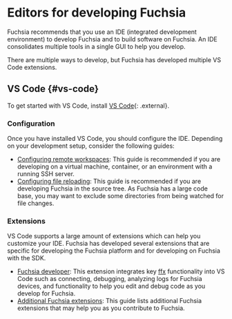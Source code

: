 # Editors for developing Fuchsia

Fuchsia recommends that you use an IDE (integrated development environment)
to develop Fuchsia and to build software on Fuchsia. An IDE consolidates
multiple tools in a single GUI to help you develop.

There are multiple ways to develop, but Fuchsia has developed multiple VS Code
extensions.

## VS Code {#vs-code}

To get started with VS Code, install [VS Code][vs-code-download]{: .external}.

### Configuration

Once you have installed VS Code, you should configure the IDE. Depending on
your development setup, consider the following guides:

* [Configuring remote workspaces][remote-workspaces]: This guide is recommended
  if you are developing on a virtual machine, container, or an environment with
  a running SSH server.
* [Configuring file reloading][file-reloading]: This guide is recommended if
  you are developing Fuchsia in the source tree. As Fuchsia has a large code
  base, you may want to exclude some directories from being watched for file
  changes.

### Extensions

VS Code supports a large amount of extensions which can help you customize
your IDE. Fuchsia has developed several extensions that are specific for
developing the Fuchsia platform and for developing on Fuchsia with the SDK.

* [Fuchsia developer][fuchsia-dev-ext]: This extension integrates key
  [ffx][ffx-ref] functionality into VS Code such as connecting, debugging,
  analyzing logs for Fuchsia devices, and functionality to help you edit and
  debug code as you develop for Fuchsia.
* [Additional Fuchsia extensions][fuchsia-source-ext]: This guide lists
  additional Fuchsia extensions that may help you as you contribute to
  Fuchsia.

[vs-code-download]: https://code.visualstudio.com/docs/setup/setup-overview
[remote-workspaces]: /docs/reference/tools/editors/vscode/remote-workspaces.md
[file-reloading]: /docs/reference/tools/editors/vscode/file-reloading.md
[sdk-fundamentals]: /docs/get-started/sdk/learn/README.md
[source-fundamentals]: /docs/get-started/learn/README.md
[fuchsia-dev-ext]: /docs/reference/tools/editors/vscode/fuchsia-ext-install.md
[ffx-ref]: https://fuchsia.dev/reference/tools/sdk/ffx
[fuchsia-source-ext]: /docs/reference/tools/editors/vscode/extensions.md